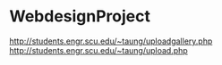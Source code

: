 # WebdesignProject

http://students.engr.scu.edu/~taung/uploadgallery.php
http://students.engr.scu.edu/~taung/upload.php
